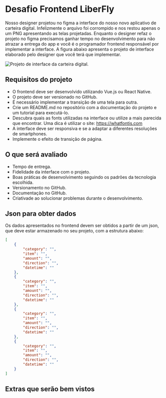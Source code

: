 # Desafio Frontend LiberFly

Nosso designer projetou no figma a interface do nosso novo aplicativo de carteira digital. Infelizmente o arquivo foi corrompido e nos restou apenas o um PNG apresentando as telas projetadas. Enquanto o designer refaz o projeto no figma precisamos ganhar tempo no desenvolvimento para não atrazar a entrega do app e você é o programador frontend responsável por implementar a interface. A figura abaixo apresenta o projeto de interface elaborado pelo designer que você terá que implementar.

![Projeto de interface da carteira digital.](https://i.pinimg.com/originals/a8/b9/13/a8b9132cac792813e64813e728e1754c.png)

## Requisitos do projeto

* O frontend deve ser desenvolvido utilizando Vue.js ou React Native.
* O projeto deve ser versionado no GitHub.
* É necessário implementar a transição de uma tela para outra.
* Crie um README.md no repositório com a documentação do projeto e um tutorial para executá-lo.
* Descubra quais as fonts utilizadas na interface ou utilize a mais parecida que encontrar. Uma dica é utilizar o site: https://whatfontis.com
* A interface deve ser responsiva e se a adaptar a diferentes resoluções de smartphones.
* Implemente o efeito de transição de página.

## O que será avaliado

* Tempo de entrega.
* Fidelidade da interface com o projeto.
* Boas práticas de desenvolvimento seguindo os padrões da tecnologia escolhida.
* Versionamento no GitHub.
* Documentação no GitHub.
* Criativade ao solucionar problemas durante o desenvolvimento.

## Json para obter dados

Os dados apresentados no frontend devem ser obtidos a partir de um json, que deve estar armazenado no seu projeto, com a estrutura abaixo:

~~~json
[
	{
		"category": "",
		"item": "",
		"amount": "",
		"direction": "",
		"datetime": ""
	},
	{
		"category": "",
		"item": "",
		"amount": "",
		"direction": "",
		"datetime": ""
	},
	{
		"category": "",
		"item": "",
		"amount": "",
		"direction": "",
		"datetime": ""
	},
	{
		"category": "",
		"item": "",
		"amount": "",
		"direction": "",
		"datetime": ""
	}
]
~~~

## Extras que serão bem vistos
